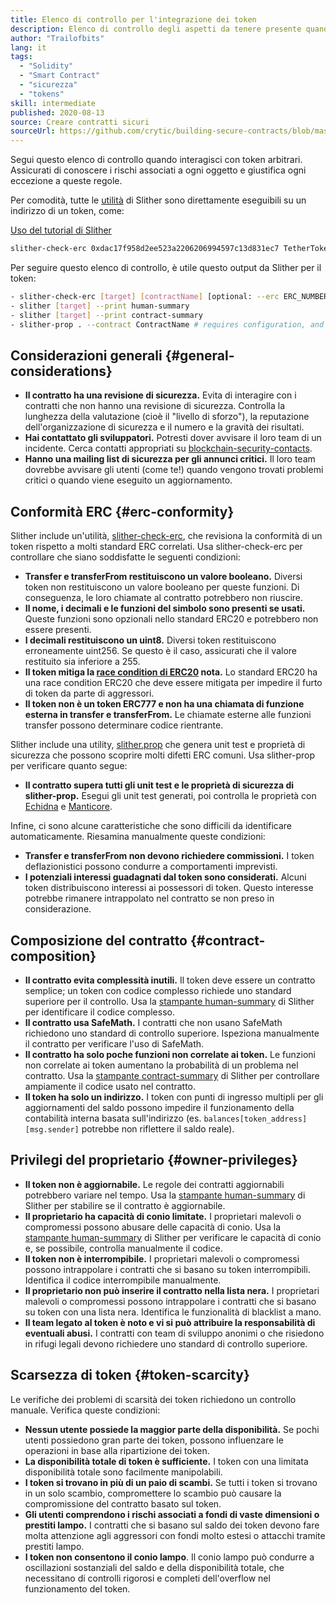 ```yaml
---
title: Elenco di controllo per l'integrazione dei token
description: Elenco di controllo degli aspetti da tenere presente quando si interagisce con i token
author: "Trailofbits"
lang: it
tags:
  - "Solidity"
  - "Smart Contract"
  - "sicurezza"
  - "tokens"
skill: intermediate
published: 2020-08-13
source: Creare contratti sicuri
sourceUrl: https://github.com/crytic/building-secure-contracts/blob/master/development-guidelines/token_integration.md
---
```


Segui questo elenco di controllo quando interagisci con token arbitrari. Assicurati di conoscere i rischi associati a ogni oggetto e giustifica ogni eccezione a queste regole.

Per comodità, tutte le [utilità](https://github.com/crytic/slither#tools) di Slither sono direttamente eseguibili su un indirizzo di un token, come:

[Uso del tutorial di Slither](/developers/tutorials/how-to-use-slither-to-find-smart-contract-bugs/)

```bash
slither-check-erc 0xdac17f958d2ee523a2206206994597c13d831ec7 TetherToken
```

Per seguire questo elenco di controllo, è utile questo output da Slither per il token:

```bash
- slither-check-erc [target] [contractName] [optional: --erc ERC_NUMBER]
- slither [target] --print human-summary
- slither [target] --print contract-summary
- slither-prop . --contract ContractName # requires configuration, and use of Echidna and Manticore
```

## Considerazioni generali {#general-considerations}

- **Il contratto ha una revisione di sicurezza.** Evita di interagire con i contratti che non hanno una revisione di sicurezza. Controlla la lunghezza della valutazione (cioè il "livello di sforzo"), la reputazione dell'organizzazione di sicurezza e il numero e la gravità dei risultati.
- **Hai contattato gli sviluppatori.** Potresti dover avvisare il loro team di un incidente. Cerca contatti appropriati su [blockchain-security-contacts](https://github.com/crytic/blockchain-security-contacts).
- **Hanno una mailing list di sicurezza per gli annunci critici.** Il loro team dovrebbe avvisare gli utenti (come te!) quando vengono trovati problemi critici o quando viene eseguito un aggiornamento.

## Conformità ERC {#erc-conformity}

Slither include un'utilità, [slither-check-erc](https://github.com/crytic/slither/wiki/ERC-Conformance), che revisiona la conformità di un token rispetto a molti standard ERC correlati. Usa slither-check-erc per controllare che siano soddisfatte le seguenti condizioni:

- **Transfer e transferFrom restituiscono un valore booleano.** Diversi token non restituiscono un valore booleano per queste funzioni. Di conseguenza, le loro chiamate al contratto potrebbero non riuscire.
- **Il nome, i decimali e le funzioni del simbolo sono presenti se usati.** Queste funzioni sono opzionali nello standard ERC20 e potrebbero non essere presenti.
- **I decimali restituiscono un uint8.** Diversi token restituiscono erroneamente uint256. Se questo è il caso, assicurati che il valore restituito sia inferiore a 255.
- **Il token mitiga la [race condition di ERC20](https://github.com/Nephele/EIPs/issues/20#issuecomment-263524729) nota.** Lo standard ERC20 ha una race condition ERC20 che deve essere mitigata per impedire il furto di token da parte di aggressori.
- **Il token non è un token ERC777 e non ha una chiamata di funzione esterna in transfer e transferFrom.** Le chiamate esterne alle funzioni transfer possono determinare codice rientrante.

Slither include una utility, [slither.prop](https://github.com/crytic/slither/wiki/Property-generation) che genera unit test e proprietà di sicurezza che possono scoprire molti difetti ERC comuni. Usa slither-prop per verificare quanto segue:

- **Il contratto supera tutti gli unit test e le proprietà di sicurezza di slither-prop.** Esegui gli unit test generati, poi controlla le proprietà con [Echidna](https://github.com/crytic/echidna) e [Manticore](https://manticore.readthedocs.io/en/latest/verifier.html).

Infine, ci sono alcune caratteristiche che sono difficili da identificare automaticamente. Riesamina manualmente queste condizioni:

- **Transfer e transferFrom non devono richiedere commissioni.** I token deflazionistici possono condurre a comportamenti imprevisti.
- **I potenziali interessi guadagnati dal token sono considerati.** Alcuni token distribuiscono interessi ai possessori di token. Questo interesse potrebbe rimanere intrappolato nel contratto se non preso in considerazione.

## Composizione del contratto {#contract-composition}

- **Il contratto evita complessità inutili.** Il token deve essere un contratto semplice; un token con codice complesso richiede uno standard superiore per il controllo. Usa la [stampante human-summary](https://github.com/crytic/slither/wiki/Printer-documentation#human-summary) di Slither per identificare il codice complesso.
- **Il contratto usa SafeMath.** I contratti che non usano SafeMath richiedono uno standard di controllo superiore. Ispeziona manualmente il contratto per verificare l'uso di SafeMath.
- **Il contratto ha solo poche funzioni non correlate ai token.** Le funzioni non correlate ai token aumentano la probabilità di un problema nel contratto. Usa la [stampante contract-summary](https://github.com/crytic/slither/wiki/Printer-documentation#contract-summary) di Slither per controllare ampiamente il codice usato nel contratto.
- **Il token ha solo un indirizzo.** I token con punti di ingresso multipli per gli aggiornamenti del saldo possono impedire il funzionamento della contabilità interna basata sull'indirizzo (es. `balances[token_address][msg.sender]` potrebbe non riflettere il saldo reale).

## Privilegi del proprietario {#owner-privileges}

- **Il token non è aggiornabile.** Le regole dei contratti aggiornabili potrebbero variare nel tempo. Usa la [stampante human-summary](https://github.com/crytic/slither/wiki/Printer-documentation#contract-summary) di Slither per stabilire se il contratto è aggiornabile.
- **Il proprietario ha capacità di conio limitate.** I proprietari malevoli o compromessi possono abusare delle capacità di conio. Usa la [stampante human-summary](https://github.com/crytic/slither/wiki/Printer-documentation#contract-summary) di Slither per verificare le capacità di conio e, se possibile, controlla manualmente il codice.
- **Il token non è interrompibile.** I proprietari malevoli o compromessi possono intrappolare i contratti che si basano su token interrompibili. Identifica il codice interrompibile manualmente.
- **Il proprietario non può inserire il contratto nella lista nera.** I proprietari malevoli o compromessi possono intrappolare i contratti che si basano su token con una lista nera. Identifica le funzionalità di blacklist a mano.
- **Il team legato al token è noto e vi si può attribuire la responsabilità di eventuali abusi.** I contratti con team di sviluppo anonimi o che risiedono in rifugi legali devono richiedere uno standard di controllo superiore.

## Scarsezza di token {#token-scarcity}

Le verifiche dei problemi di scarsità dei token richiedono un controllo manuale. Verifica queste condizioni:

- **Nessun utente possiede la maggior parte della disponibilità.** Se pochi utenti possiedono gran parte dei token, possono influenzare le operazioni in base alla ripartizione dei token.
- **La disponibilità totale di token è sufficiente.** I token con una limitata disponibilità totale sono facilmente manipolabili.
- **I token si trovano in più di un paio di scambi.** Se tutti i token si trovano in un solo scambio, compromettere lo scambio può causare la compromissione del contratto basato sul token.
- **Gli utenti comprendono i rischi associati a fondi di vaste dimensioni o prestiti lampo.** I contratti che si basano sul saldo dei token devono fare molta attenzione agli aggressori con fondi molto estesi o attacchi tramite prestiti lampo.
- **I token non consentono il conio lampo**. Il conio lampo può condurre a oscillazioni sostanziali del saldo e della disponibilità totale, che necessitano di controlli rigorosi e completi dell'overflow nel funzionamento del token.
